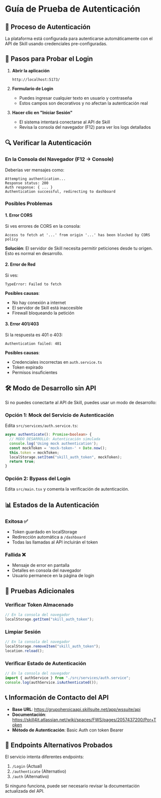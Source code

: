 # Guía de Prueba de Autenticación

## 🔐 Proceso de Autenticación

La plataforma está configurada para autenticarse automáticamente con el API de Skill usando credenciales pre-configuradas.

## 📝 Pasos para Probar el Login

1. **Abrir la aplicación**

   ```
   http://localhost:5173/
   ```

2. **Formulario de Login**

   - Puedes ingresar cualquier texto en usuario y contraseña
   - Estos campos son decorativos y no afectan la autenticación real

3. **Hacer clic en "Iniciar Sesión"**
   - El sistema intentará conectarse al API de Skill
   - Revisa la consola del navegador (F12) para ver los logs detallados

## 🔍 Verificar la Autenticación

### En la Consola del Navegador (F12 → Console)

Deberías ver mensajes como:

```
Attempting authentication...
Response status: 200
Auth response: { ... }
Authentication successful, redirecting to dashboard
```

### Posibles Problemas

#### 1. Error CORS

Si ves errores de CORS en la consola:

```
Access to fetch at '...' from origin '...' has been blocked by CORS policy
```

**Solución**: El servidor de Skill necesita permitir peticiones desde tu origen. Esto es normal en desarrollo.

#### 2. Error de Red

Si ves:

```
TypeError: Failed to fetch
```

**Posibles causas**:

- No hay conexión a internet
- El servidor de Skill está inaccesible
- Firewall bloqueando la petición

#### 3. Error 401/403

Si la respuesta es 401 o 403:

```
Authentication failed: 401
```

**Posibles causas**:

- Credenciales incorrectas en `auth.service.ts`
- Token expirado
- Permisos insuficientes

## 🛠️ Modo de Desarrollo sin API

Si no puedes conectarte al API de Skill, puedes usar un modo de desarrollo:

### Opción 1: Mock del Servicio de Autenticación

Edita `src/services/auth.service.ts`:

```typescript
async authenticate(): Promise<boolean> {
  // MODO DESARROLLO: Autenticación simulada
  console.log('Using mock authentication');
  const mockToken = 'mock-token-' + Date.now();
  this.token = mockToken;
  localStorage.setItem("skill_auth_token", mockToken);
  return true;
}
```

### Opción 2: Bypass del Login

Edita `src/main.tsx` y comenta la verificación de autenticación.

## 📊 Estados de la Autenticación

### Exitosa ✅

- Token guardado en localStorage
- Redirección automática a `/dashboard`
- Todas las llamadas al API incluirán el token

### Fallida ❌

- Mensaje de error en pantalla
- Detalles en consola del navegador
- Usuario permanece en la página de login

## 🧪 Pruebas Adicionales

### Verificar Token Almacenado

```javascript
// En la consola del navegador
localStorage.getItem("skill_auth_token");
```

### Limpiar Sesión

```javascript
// En la consola del navegador
localStorage.removeItem("skill_auth_token");
location.reload();
```

### Verificar Estado de Autenticación

```javascript
// En la consola del navegador
import { authService } from "./src/services/auth.service";
console.log(authService.isAuthenticated());
```

## 📞 Información de Contacto del API

- **Base URL**: https://grupoheroicaapi.skillsuite.net/app/wssuite/api
- **Documentación**: https://skill4it.atlassian.net/wiki/spaces/FWS/pages/2057437200/Por+Token
- **Método de Autenticación**: Basic Auth con token Bearer

## 🔄 Endpoints Alternativos Probados

El servicio intenta diferentes endpoints:

1. `/Login` (Actual)
2. `/authenticate` (Alternativo)
3. `/auth` (Alternativo)

Si ninguno funciona, puede ser necesario revisar la documentación actualizada del API.
